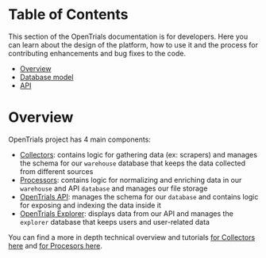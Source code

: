 # Table of Contents

This section of the OpenTrials documentation is for developers.
Here you can learn about the design of the platform, how to use it and the process for contributing enhancements and bug fixes to the code.

- [Overview](#overview)
- [Database model](data-model.md)
- [API](api.md)

# Overview

OpenTrials project has 4 main components:
  - [Collectors](https://github.com/opentrials/collectors): contains logic for
gathering data (ex: scrapers) and manages the schema for our `warehouse` database
that keeps the data collected from different sources
  - [Processors](https://github.com/opentrials/processors): contains logic for
normalizing and enriching data in our `warehouse` and API `database` and manages our file storage
  - [OpenTrials API](https://github.com/opentrials/api): manages the schema for
our `database` and contains logic for exposing and indexing the data inside it
  - [OpenTrials Explorer](https://github.com/opentrials/opentrials): displays data
from our API and manages the `explorer` database that keeps users and user-related data

You can find a more in depth technical overview and tutorials
[for Collectors here](https://github.com/opentrials/collectors/blob/master/docs/overview.md)
and [for Procesors here](https://github.com/opentrials/processors/blob/master/docs/overview.md).
